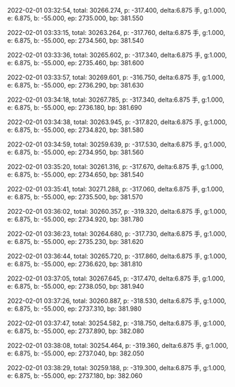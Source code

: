 2022-02-01 03:32:54, total: 30266.274, p: -317.400, delta:6.875 手, g:1.000, e: 6.875, b: -55.000, ep: 2735.000, bp: 381.550

2022-02-01 03:33:15, total: 30263.264, p: -317.760, delta:6.875 手, g:1.000, e: 6.875, b: -55.000, ep: 2734.560, bp: 381.540

2022-02-01 03:33:36, total: 30265.602, p: -317.340, delta:6.875 手, g:1.000, e: 6.875, b: -55.000, ep: 2735.460, bp: 381.600

2022-02-01 03:33:57, total: 30269.601, p: -316.750, delta:6.875 手, g:1.000, e: 6.875, b: -55.000, ep: 2736.290, bp: 381.630

2022-02-01 03:34:18, total: 30267.785, p: -317.340, delta:6.875 手, g:1.000, e: 6.875, b: -55.000, ep: 2736.180, bp: 381.690

2022-02-01 03:34:38, total: 30263.945, p: -317.820, delta:6.875 手, g:1.000, e: 6.875, b: -55.000, ep: 2734.820, bp: 381.580

2022-02-01 03:34:59, total: 30259.639, p: -317.530, delta:6.875 手, g:1.000, e: 6.875, b: -55.000, ep: 2734.950, bp: 381.560

2022-02-01 03:35:20, total: 30261.316, p: -317.670, delta:6.875 手, g:1.000, e: 6.875, b: -55.000, ep: 2734.650, bp: 381.540

2022-02-01 03:35:41, total: 30271.288, p: -317.060, delta:6.875 手, g:1.000, e: 6.875, b: -55.000, ep: 2735.500, bp: 381.570

2022-02-01 03:36:02, total: 30260.357, p: -319.320, delta:6.875 手, g:1.000, e: 6.875, b: -55.000, ep: 2734.920, bp: 381.780

2022-02-01 03:36:23, total: 30264.680, p: -317.730, delta:6.875 手, g:1.000, e: 6.875, b: -55.000, ep: 2735.230, bp: 381.620

2022-02-01 03:36:44, total: 30265.720, p: -317.860, delta:6.875 手, g:1.000, e: 6.875, b: -55.000, ep: 2736.620, bp: 381.810

2022-02-01 03:37:05, total: 30267.645, p: -317.470, delta:6.875 手, g:1.000, e: 6.875, b: -55.000, ep: 2738.050, bp: 381.940

2022-02-01 03:37:26, total: 30260.887, p: -318.530, delta:6.875 手, g:1.000, e: 6.875, b: -55.000, ep: 2737.310, bp: 381.980

2022-02-01 03:37:47, total: 30254.582, p: -318.750, delta:6.875 手, g:1.000, e: 6.875, b: -55.000, ep: 2737.890, bp: 382.080

2022-02-01 03:38:08, total: 30254.464, p: -319.360, delta:6.875 手, g:1.000, e: 6.875, b: -55.000, ep: 2737.040, bp: 382.050

2022-02-01 03:38:29, total: 30259.188, p: -319.300, delta:6.875 手, g:1.000, e: 6.875, b: -55.000, ep: 2737.180, bp: 382.060